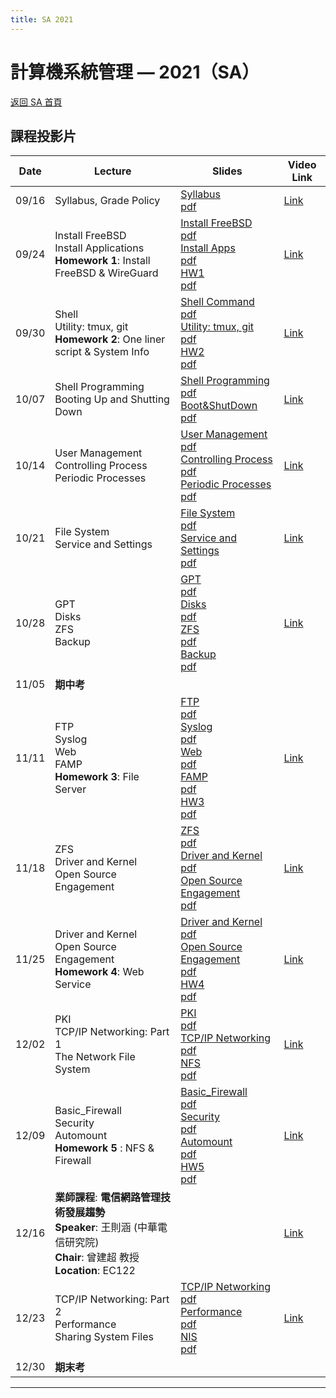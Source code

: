 ```yaml
---
title: SA 2021
---
```


# 計算機系統管理 — 2021（SA）

[返回 SA 首頁](/sa/)

## 課程投影片

| Date | Lecture | Slides | Video Link |
|---|---|---|---|
| 09/16 | Syllabus, Grade Policy | [Syllabus](slides/00_Syllabus.pptx)<br>[pdf](slides/00_Syllabus.pdf) | [Link](https://teams.microsoft.com/l/meetup-join/19%3ameeting_NTNhODRjOTMtYjhmYy00MGQxLTgyOWItNTZkOTI4ODVhMDgx%40thread.v2/0?context=%7b%22Tid%22%3a%2280a9abdb-7cef-443c-b040-3f8e75e9232e%22%2c%22Oid%22%3a%2296f7dd50-2d0f-425e-835c-e91485fe70de%22%7d) |
| 09/24 | Install FreeBSD<br>Install Applications<br>**Homework 1**: Install FreeBSD & WireGuard | [Install FreeBSD](slides/01_Install_FreeBSD.pptx)<br>[pdf](slides/01_Install_FreeBSD.pdf)<br>[Install Apps](slides/02_Installing_Applications.pptx)<br>[pdf](slides/02_Installing_Applications.pdf)<br>[HW1](slides/HW1.pptx)<br>[pdf](slides/HW1.pdf) | [Link](https://teams.microsoft.com/l/meetup-join/19%3ameeting_NTNhODRjOTMtYjhmYy00MGQxLTgyOWItNTZkOTI4ODVhMDgx%40thread.v2/0?context=%7b%22Tid%22%3a%2280a9abdb-7cef-443c-b040-3f8e75e9232e%22%2c%22Oid%22%3a%2296f7dd50-2d0f-425e-835c-e91485fe70de%22%7d) |
| 09/30 | Shell<br>Utility: tmux, git<br>**Homework 2**: One liner script & System Info | [Shell Command](slides/03_Shell.pptx)<br>[pdf](slides/03_Shell.pdf)<br>[Utility: tmux, git](slides/05_Utilities_tmux_git.pptx)<br>[pdf](slides/05_Utilities_tmux_git.pdf)<br>[HW2](slides/HW2_20211002.pptx)<br>[pdf](slides/HW2_20211002.pdf) | [Link](https://teams.microsoft.com/l/meetup-join/19%3AUEr5hGHp9FHZRa5xZNyfOdnIRobq9eHsQTQHuHVTeoQ1%40thread.tacv2/1632983828601?context=%7B%22Tid%22%3A%2280a9abdb-7cef-443c-b040-3f8e75e9232e%22%2C%22Oid%22%3A%22752c6993-c5cc-486f-bc3e-8c27c05e450f%22%2C%22MessageId%22%3A%221632983828601%22%7D) |
| 10/07 | Shell Programming<br>Booting Up and Shutting Down | [Shell Programming](slides/04_ShellProgramming.pptx)<br>[pdf](slides/04_ShellProgramming.pdf)<br>[Boot&ShutDown](slides/06_Boot_ShutDown.pptx)<br>[pdf](slides/06_Boot_ShutDown.pdf) | [Link](https://teams.microsoft.com/l/meetup-join/19%3AUEr5hGHp9FHZRa5xZNyfOdnIRobq9eHsQTQHuHVTeoQ1%40thread.tacv2/1632983828601?context=%7B%22Tid%22%3A%2280a9abdb-7cef-443c-b040-3f8e75e9232e%22%2C%22Oid%22%3A%22752c6993-c5cc-486f-bc3e-8c27c05e450f%22%2C%22MessageId%22%3A%221632983828601%22%7D) |
| 10/14 | User Management<br>Controlling Process<br>Periodic Processes | [User Management](slides/07_User_Management.pptx)<br>[pdf](slides/07_User_Management.pdf)<br>[Controlling Process](slides/08_Controlling_Process.pptx)<br>[pdf](slides/08_Controlling_Process.pdf)<br>[Periodic Processes](slides/09_Periodic_Processes.pptx)<br>[pdf](slides/09_Periodic_Processes.pdf) | [Link](https://teams.microsoft.com/l/meetup-join/19%3AUEr5hGHp9FHZRa5xZNyfOdnIRobq9eHsQTQHuHVTeoQ1%40thread.tacv2/1632983828601?context=%7B%22Tid%22%3A%2280a9abdb-7cef-443c-b040-3f8e75e9232e%22%2C%22Oid%22%3A%22752c6993-c5cc-486f-bc3e-8c27c05e450f%22%2C%22MessageId%22%3A%221632983828601%22%7D) |
| 10/21 | File System<br>Service and Settings | [File System](slides/10_FileSystem.pptx)<br>[pdf](slides/10_FileSystem.pdf)<br>[Service and Settings](slides/11_Service_and_Settings.pptx)<br>[pdf](slides/11_Service_and_Settings.pdf) | [Link](https://meet.google.com/xdo-uxsk-imr) |
| 10/28 | GPT<br>Disks<br>ZFS<br>Backup | [GPT](slides/12_GPT.pptx)<br>[pdf](slides/12_GPT.pdf)<br>[Disks](slides/13_Disks.pptx)<br>[pdf](slides/13_Disks.pdf)<br>[ZFS](slides/14_ZFS.pptx)<br>[pdf](slides/14_ZFS.pdf)<br>[Backup](slides/15_Backups.pptx)<br>[pdf](slides/15_Backups.pdf) | [Link](https://meet.google.com/xdo-uxsk-imr) |
| 11/05 | **期中考** | | |
| 11/11 | FTP<br>Syslog<br>Web<br>FAMP<br>**Homework 3**: File Server | [FTP](slides/16_FTP_File_Transfer_Protocol.pptx)<br>[pdf](slides/16_FTP_File_Transfer_Protocol.pdf)<br>[Syslog](slides/17_Syslog_and_LogRotate.pptx)<br>[pdf](slides/17_Syslog_and_LogRotate.pdf)<br>[Web](slides/18_Web.pptx)<br>[pdf](slides/18_Web.pdf)<br>[FAMP](slides/19_FAMP.pptx)<br>[pdf](slides/19_FAMP.pdf)<br>[HW3](slides/hw3_20211204.pptx)<br>[pdf](slides/hw3_20211204.pdf) | [Link](https://meet.google.com/xdo-uxsk-imr) |
| 11/18 | ZFS<br>Driver and Kernel<br>Open Source Engagement | [ZFS](slides/14_ZFS.pptx)<br>[pdf](slides/14_ZFS.pdf)<br>[Driver and Kernel](slides/20_Driver_and_Kernel.pptx)<br>[pdf](slides/20_Driver_and_Kernel.pdf)<br>[Open Source Engagement](slides/21_Open_Source_Engagement.pptx)<br>[pdf](slides/21_Open_Source_Engagement.pdf) | [Link](https://meet.google.com/xdo-uxsk-imr) |
| 11/25 | Driver and Kernel<br>Open Source Engagement<br>**Homework 4**: Web Service | [Driver and Kernel](slides/20_Driver_and_Kernel.pptx)<br>[pdf](slides/20_Driver_and_Kernel.pdf)<br>[Open Source Engagement](slides/21_Open_Source_Engagement.pptx)<br>[pdf](slides/21_Open_Source_Engagement.pdf)<br>[HW4](slides/HW4.pptx)<br>[pdf](slides/HW4.pdf) | [Link](https://meet.google.com/xdo-uxsk-imr) |
| 12/02 | PKI<br>TCP/IP Networking: Part 1<br>The Network File System | [PKI](slides/22_PKI.pptx)<br>[pdf](slides/22_PKI.pdf)<br>[TCP/IP Networking](slides/23_TCP_IP.pptx)<br>[pdf](slides/23_TCP_IP.pdf)<br>[NFS](slides/24_NFS.pptx)<br>[pdf](slides/24_NFS.pdf) | [Link](https://meet.google.com/xdo-uxsk-imr) |
| 12/09 | Basic_Firewall<br>Security<br>Automount<br>**Homework 5** : NFS & Firewall | [Basic_Firewall](slides/25_Basic_Firewall.pptx)<br>[pdf](slides/25_Basic_Firewall.pdf)<br>[Security](slides/26_Security.pptx)<br>[pdf](slides/26_Security.pdf)<br>[Automount](slides/27_Automount.pptx)<br>[pdf](slides/27_Automount.pdf)<br>[HW5](slides/HW5.pptx)<br>[pdf](slides/HW5.pdf) | [Link](https://meet.google.com/xdo-uxsk-imr) |
| 12/16 | **業師課程**: **電信網路管理技術發展趨勢**<br>**Speaker**: 王則涵 (中華電信研究院)<br>**Chair**: 曾建超 教授<br>**Location**: EC122 | | [Link](https://meet.google.com/xdo-uxsk-imr) |
| 12/23 | TCP/IP Networking: Part 2<br>Performance<br>Sharing System Files | [TCP/IP Networking](slides/23_TCP_IP.pptx)<br>[pdf](slides/23_TCP_IP.pdf)<br>[Performance](slides/28_Performance.pptx)<br>[pdf](slides/28_Performance.pdf)<br>[NIS](slides/29_NIS.pptx)<br>[pdf](slides/29_NIS.pdf) | [Link](https://meet.google.com/xdo-uxsk-imr) |
| 12/30 | **期末考** | | |

---
